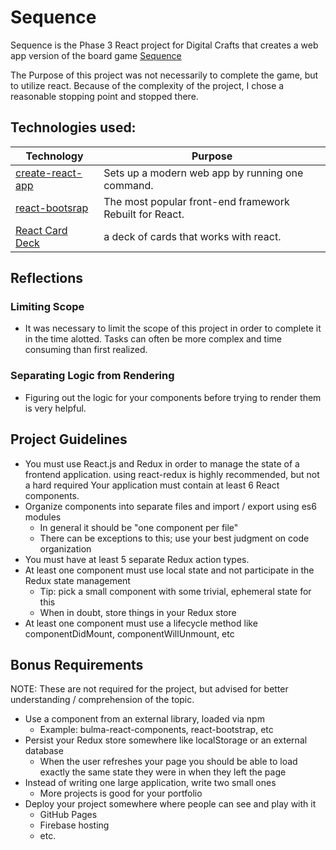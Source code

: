 
# Sequence
Sequence is the Phase 3 React project for Digital Crafts that creates a web app version of the board game [Sequence](https://en.wikipedia.org/wiki/Sequence_(game))

The Purpose of this project was not necessarily to complete the game, but to utilize react. Because of the complexity of the project, I chose a reasonable stopping point and stopped there. 

## Technologies used:
| Technology | Purpose |
| ---------- | ------- |
| [create-react-app](https://create-react-app.dev/) | Sets up a modern web app by running one command. |
| [react-bootsrap](https://react-bootstrap.github.io/) | The most popular front-end framework Rebuilt for React. |
| [React Card Deck](https://codepen.io/ursooperduper/pen/EXWxdW?editors=1111) | a deck of cards that works with react. |

## Reflections
### Limiting Scope
* It was necessary to limit the scope of this project in order to complete it in the time alotted. Tasks can often be more complex and time consuming than first realized.
### Separating Logic from Rendering
* Figuring out the logic for your components before trying to render them is very helpful.


## Project Guidelines
* You must use React.js and Redux in order to manage the state of a frontend application.
using react-redux is highly recommended, but not a hard required
Your application must contain at least 6 React components.
* Organize components into separate files and import / export using es6 modules
  * In general it should be "one component per file"
  * There can be exceptions to this; use your best judgment on code organization
* You must have at least 5 separate Redux action types.
* At least one component must use local state and not participate in the Redux state management
  * Tip: pick a small component with some trivial, ephemeral state for this
  * When in doubt, store things in your Redux store
* At least one component must use a lifecycle method like componentDidMount, componentWillUnmount, etc

## Bonus Requirements
NOTE: These are not required for the project, but advised for better understanding / comprehension of the topic.

* Use a component from an external library, loaded via npm
  * Example: bulma-react-components, react-bootstrap, etc
* Persist your Redux store somewhere like localStorage or an external database
  * When the user refreshes your page you should be able to load exactly the same state they were in when they left the page
* Instead of writing one large application, write two small ones
  * More projects is good for your portfolio
* Deploy your project somewhere where people can see and play with it
  * GitHub Pages
  * Firebase hosting
  * etc.

